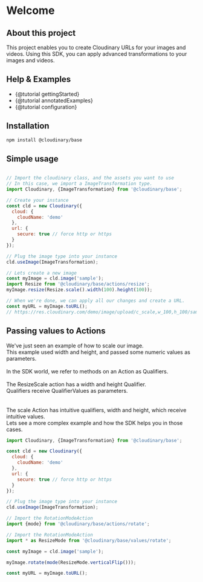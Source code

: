 # Welcome

## About this project

This project enables you to create Cloudinary URLs for your images and videos.
Using this SDK, you can apply advanced transformations to your images and videos.

## Help & Examples
- {@tutorial gettingStarted} 
- {@tutorial annotatedExamples}
- {@tutorial configuration}

## Installation
```bash
npm install @cloudinary/base 
```

## Simple usage
```javascript

// Import the cloudinary class, and the assets you want to use
// In this case, we import a ImageTransformation type.
import Cloudinary, {ImageTransformation} from '@cloudinary/base';

// Create your instance
const cld = new Cloudinary({
  cloud: {
    cloudName: 'demo'
  },
  url: {
    secure: true // force http or https
  }
});

// Plug the image type into your instance
cld.useImage(ImageTransformation);

// Lets create a new image
const myImage = cld.image('sample');
import Resize from '@cloudinary/base/actions/resize';
myImage.resize(Resize.scale().width(100).height(100));

// When we're done, we can apply all our changes and create a URL.
const myURL = myImage.toURL();
// https://res.cloudinary.com/demo/image/upload/c_scale,w_100,h_100/sample
```

## Passing values to Actions

<div>
We've just seen an example of how to scale our image.<br/>
This example used width and height, and passed some numeric values as parameters.<br/><br/>
In the SDK world, we refer to methods on an Action as Qualifiers.<br/><br/>
The ResizeScale action has a width and height Qualifier.<br/>
Qualifiers receive QualifierValues as parameters.
</div>
<br/><br/>

<div>
The scale Action has intuitive qualifiers, width and height, which receive intuitive values.<br/> 
Lets see a more complex example and how the SDK helps you in those cases.
</div>

```javascript
import Cloudinary, {ImageTransformation} from '@cloudinary/base';

const cld = new Cloudinary({
  cloud: {
    cloudName: 'demo'
  },
  url: {
    secure: true // force http or https
  }
});

// Plug the image type into your instance
cld.useImage(ImageTransformation);

// Import the RotationModeAction
import {mode} from '@cloudinary/base/actions/rotate';

// Import the RotationModeAction
import * as ResizeMode from '@cloudinary/base/values/rotate';

const myImage = cld.image('sample');

myImage.rotate(mode(ResizeMode.verticalFlip()));

const myURL = myImage.toURL();
```

